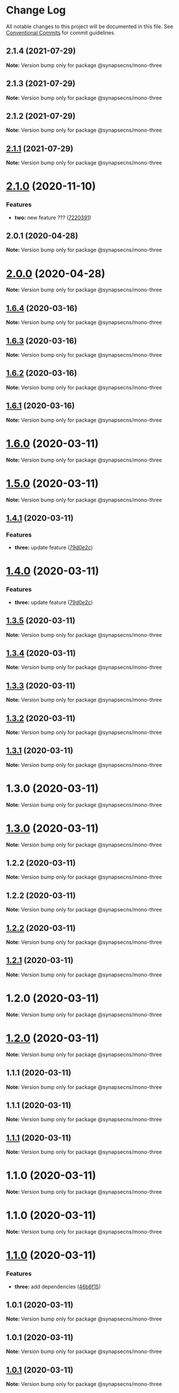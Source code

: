 # Change Log

All notable changes to this project will be documented in this file.
See [Conventional Commits](https://conventionalcommits.org) for commit guidelines.

## 2.1.4 (2021-07-29)

**Note:** Version bump only for package @synapsecns/mono-three





## 2.1.3 (2021-07-29)

**Note:** Version bump only for package @synapsecns/mono-three





## 2.1.2 (2021-07-29)

**Note:** Version bump only for package @synapsecns/mono-three





## [2.1.1](https://github.com/synapsecns/sanguine/compare/v2.1.0...v2.1.1) (2021-07-29)

**Note:** Version bump only for package @synapsecns/mono-three





# [2.1.0](https://github.com/synapsecns/sanguine/compare/v2.0.1...v2.1.0) (2020-11-10)


### Features

* **two:** new feature ??? ([7220391](https://github.com/synapsecns/sanguine/commit/72203912af4604d9f9beda4fc00a8e5cf8296ae9))





## 2.0.1 (2020-04-28)

**Note:** Version bump only for package @synapsecns/mono-three





# [2.0.0](https://github.com/synapsecns/sanguine/compare/v1.6.4...v2.0.0) (2020-04-28)

**Note:** Version bump only for package @synapsecns/mono-three





## [1.6.4](https://github.com/synapsecns/sanguine/compare/v1.6.2...v1.6.4) (2020-03-16)

**Note:** Version bump only for package @synapsecns/mono-three





## [1.6.3](https://github.com/synapsecns/sanguine/compare/v1.6.2...v1.6.3) (2020-03-16)

**Note:** Version bump only for package @synapsecns/mono-three





## [1.6.2](https://github.com/synapsecns/sanguine/compare/v1.6.0...v1.6.2) (2020-03-16)

**Note:** Version bump only for package @synapsecns/mono-three





## [1.6.1](https://github.com/synapsecns/sanguine/compare/v1.6.0...v1.6.1) (2020-03-16)

**Note:** Version bump only for package @synapsecns/mono-three





# [1.6.0](https://github.com/synapsecns/sanguine/compare/v1.5.0...v1.6.0) (2020-03-11)

**Note:** Version bump only for package @synapsecns/mono-three





# [1.5.0](https://github.com/synapsecns/sanguine/compare/v1.4.1...v1.5.0) (2020-03-11)

**Note:** Version bump only for package @synapsecns/mono-three





## [1.4.1](https://github.com/synapsecns/sanguine/compare/v1.3.0...v1.4.1) (2020-03-11)


### Features

* **three:** update feature ([79d0e2c](https://github.com/synapsecns/sanguine/commit/79d0e2c730f6371b6f518d38a049efa367b1fd7b))





# [1.4.0](https://github.com/synapsecns/sanguine/compare/v1.3.0...v1.4.0) (2020-03-11)


### Features

* **three:** update feature ([79d0e2c](https://github.com/synapsecns/sanguine/commit/79d0e2c730f6371b6f518d38a049efa367b1fd7b))





## [1.3.5](https://github.com/synapsecns/sanguine/compare/v1.3.0...v1.3.5) (2020-03-11)

**Note:** Version bump only for package @synapsecns/mono-three





## [1.3.4](https://github.com/synapsecns/sanguine/compare/v1.3.0...v1.3.4) (2020-03-11)

**Note:** Version bump only for package @synapsecns/mono-three





## [1.3.3](https://github.com/synapsecns/sanguine/compare/v1.3.0...v1.3.3) (2020-03-11)

**Note:** Version bump only for package @synapsecns/mono-three





## [1.3.2](https://github.com/synapsecns/sanguine/compare/v1.3.0...v1.3.2) (2020-03-11)

**Note:** Version bump only for package @synapsecns/mono-three





## [1.3.1](https://github.com/synapsecns/sanguine/compare/v1.3.0...v1.3.1) (2020-03-11)

**Note:** Version bump only for package @synapsecns/mono-three





# 1.3.0 (2020-03-11)

**Note:** Version bump only for package @synapsecns/mono-three





# [1.3.0](https://github.com/synapsecns/sanguine/compare/v1.2.2...v1.3.0) (2020-03-11)

**Note:** Version bump only for package @synapsecns/mono-three





## 1.2.2 (2020-03-11)

**Note:** Version bump only for package @synapsecns/mono-three





## 1.2.2 (2020-03-11)

**Note:** Version bump only for package @synapsecns/mono-three





## [1.2.2](https://github.com/synapsecns/sanguine/compare/v1.2.0...v1.2.2) (2020-03-11)

**Note:** Version bump only for package @synapsecns/mono-three





## [1.2.1](https://github.com/synapsecns/sanguine/compare/v1.2.0...v1.2.1) (2020-03-11)

**Note:** Version bump only for package @synapsecns/mono-three





# 1.2.0 (2020-03-11)

**Note:** Version bump only for package @synapsecns/mono-three





# [1.2.0](https://github.com/synapsecns/sanguine/compare/v1.1.1...v1.2.0) (2020-03-11)

**Note:** Version bump only for package @synapsecns/mono-three





## 1.1.1 (2020-03-11)

**Note:** Version bump only for package @synapsecns/mono-three





## 1.1.1 (2020-03-11)

**Note:** Version bump only for package @synapsecns/mono-three





## [1.1.1](https://github.com/synapsecns/sanguine/compare/v1.1.0...v1.1.1) (2020-03-11)

**Note:** Version bump only for package @synapsecns/mono-three





# 1.1.0 (2020-03-11)

**Note:** Version bump only for package @synapsecns/mono-three





# 1.1.0 (2020-03-11)

**Note:** Version bump only for package @synapsecns/mono-three





# [1.1.0](https://github.com/synapsecns/sanguine/compare/v1.0.1...v1.1.0) (2020-03-11)


### Features

* **three:** add dependencies ([46b6f15](https://github.com/synapsecns/sanguine/commit/46b6f15eefbc767c786b1c6799bbd26a87b1633e))





## 1.0.1 (2020-03-11)

**Note:** Version bump only for package @synapsecns/mono-three





## 1.0.1 (2020-03-11)

**Note:** Version bump only for package @synapsecns/mono-three





## [1.0.1](https://github.com/synapsecns/sanguine/compare/v1.0.0...v1.0.1) (2020-03-11)

**Note:** Version bump only for package @synapsecns/mono-three
